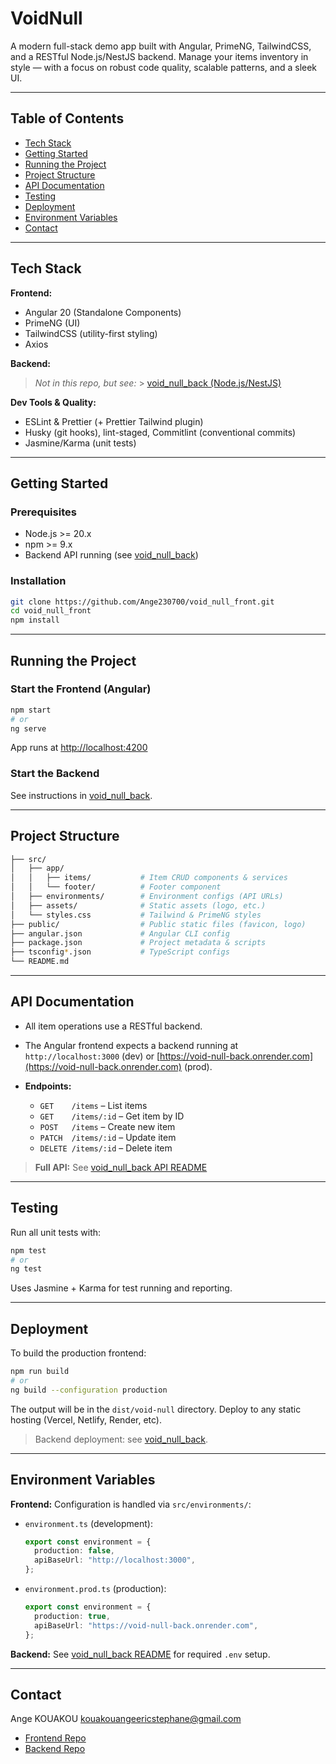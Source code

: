 <!-- README.md -->

# VoidNull

A modern full-stack demo app built with Angular, PrimeNG, TailwindCSS, and a RESTful Node.js/NestJS backend. Manage your items inventory in style — with a focus on robust code quality, scalable patterns, and a sleek UI.

---

## Table of Contents

<!-- * [Demo](#demo) -->

- [Tech Stack](#tech-stack)
- [Getting Started](#getting-started)
- [Running the Project](#running-the-project)
- [Project Structure](#project-structure)
- [API Documentation](#api-documentation)
- [Testing](#testing)
- [Deployment](#deployment)
- [Environment Variables](#environment-variables)
  <!-- * [Contributing](#contributing) -->
  <!-- * [License](#license) -->
  <!-- * [Acknowledgements](#acknowledgements) -->
- [Contact](#contact)

<!-- ---

## Demo

> **Live Demo:** [VoidNull Frontend](https://void-null-front.onrender.com)
> **Backend API:** [VoidNull Backend](https://void-null-back.onrender.com)

![Screenshot](public/screenshot.png) Replace with a real screenshot or remove if not available -->

---

## Tech Stack

**Frontend:**

- Angular 20 (Standalone Components)
- PrimeNG (UI)
- TailwindCSS (utility-first styling)
- Axios

**Backend:**

> _Not in this repo, but see:_ > [void_null_back (Node.js/NestJS)](https://github.com/Ange230700/void_null_back)

**Dev Tools & Quality:**

- ESLint & Prettier (+ Prettier Tailwind plugin)
- Husky (git hooks), lint-staged, Commitlint (conventional commits)
- Jasmine/Karma (unit tests)
<!-- * GitHub Actions (CI/CD — optional) -->

---

## Getting Started

### Prerequisites

- Node.js >= 20.x
- npm >= 9.x
- Backend API running (see [void_null_back](https://github.com/Ange230700/void_null_back))
<!-- * Docker (optional, for containerization) -->

### Installation

```bash
git clone https://github.com/Ange230700/void_null_front.git
cd void_null_front
npm install
```

---

## Running the Project

### Start the Frontend (Angular)

```bash
npm start
# or
ng serve
```

App runs at [http://localhost:4200](http://localhost:4200)

### Start the Backend

See instructions in [void_null_back](https://github.com/Ange230700/void_null_back).

---

## Project Structure

```bash
├── src/
│   ├── app/
│   │   ├── items/           # Item CRUD components & services
│   │   └── footer/          # Footer component
│   ├── environments/        # Environment configs (API URLs)
│   ├── assets/              # Static assets (logo, etc.)
│   └── styles.css           # Tailwind & PrimeNG styles
├── public/                  # Public static files (favicon, logo)
├── angular.json             # Angular CLI config
├── package.json             # Project metadata & scripts
├── tsconfig*.json           # TypeScript configs
└── README.md
```

---

## API Documentation

- All item operations use a RESTful backend.
- The Angular frontend expects a backend running at `http://localhost:3000` (dev) or [https://void-null-back.onrender.com](https://void-null-back.onrender.com) (prod).
- **Endpoints:**

  - `GET    /items` – List items
  - `GET    /items/:id` – Get item by ID
  - `POST   /items` – Create new item
  - `PATCH  /items/:id` – Update item
  - `DELETE /items/:id` – Delete item

> **Full API:** See [void_null_back API README](https://github.com/Ange230700/void_null_back)

---

## Testing

Run all unit tests with:

```bash
npm test
# or
ng test
```

Uses Jasmine + Karma for test running and reporting.

---

## Deployment

To build the production frontend:

```bash
npm run build
# or
ng build --configuration production
```

The output will be in the `dist/void-null` directory. Deploy to any static hosting (Vercel, Netlify, Render, etc).

> Backend deployment: see [void_null_back](https://github.com/Ange230700/void_null_back).

---

## Environment Variables

**Frontend:**
Configuration is handled via `src/environments/`:

- `environment.ts` (development):

  ```ts
  export const environment = {
    production: false,
    apiBaseUrl: "http://localhost:3000",
  };
  ```

- `environment.prod.ts` (production):

  ```ts
  export const environment = {
    production: true,
    apiBaseUrl: "https://void-null-back.onrender.com",
  };
  ```

**Backend:**
See [void_null_back README](https://github.com/Ange230700/void_null_back) for required `.env` setup.

<!-- ---

## Contributing

Contributions are welcome!

1. Fork the repository
2. Create your feature branch (`git checkout -b feature/my-feature`)
3. Commit changes (`git commit -m "Add my feature"`)
4. Push to your branch (`git push origin feature/my-feature`)
5. Open a Pull Request

Pre-commit checks and formatting are enforced with Husky, lint-staged, Prettier, and ESLint. -->

<!-- ---

## License

MIT License -->

<!-- ---

## Acknowledgements

* [Angular](https://angular.dev/)
* [PrimeNG](https://primeng.org/)
* [Tailwind CSS](https://tailwindcss.com/)
* [Node.js](https://nodejs.org/)
* [Express](https://expressjs.com/) -->

---

## Contact

Ange KOUAKOU
[kouakouangeericstephane@gmail.com](mailto:kouakouangeericstephane@gmail.com)

- [Frontend Repo](https://github.com/Ange230700/void_null_front)
- [Backend Repo](https://github.com/Ange230700/void_null_back)
